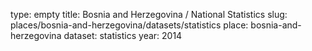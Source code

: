 type: empty
title: Bosnia and Herzegovina / National Statistics
slug: places/bosnia-and-herzegovina/datasets/statistics
place: bosnia-and-herzegovina
dataset: statistics
year: 2014

